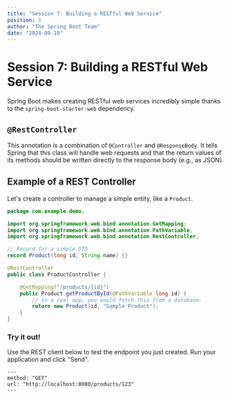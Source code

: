 ```yaml
---
title: "Session 7: Building a RESTful Web Service"
position: 1
author: "The Spring Boot Team"
date: "2024-09-19"
---
```


# Session 7: Building a RESTful Web Service

Spring Boot makes creating RESTful web services incredibly simple thanks to the `spring-boot-starter-web` dependency.

## `@RestController`

This annotation is a combination of `@Controller` and `@ResponseBody`. It tells Spring that this class will handle web requests and that the return values of its methods should be written directly to the response body (e.g., as JSON).

## Example of a REST Controller

Let's create a controller to manage a simple entity, like a `Product`.

```java
package com.example.demo;

import org.springframework.web.bind.annotation.GetMapping;
import org.springframework.web.bind.annotation.PathVariable;
import org.springframework.web.bind.annotation.RestController;

// Record for a simple DTO
record Product(long id, String name) {}

@RestController
public class ProductController {

    @GetMapping("/products/{id}")
    public Product getProductById(@PathVariable long id) {
        // In a real app, you would fetch this from a database.
        return new Product(id, "Sample Product");
    }
}
```

### Try it out!

Use the REST client below to test the endpoint you just created. Run your application and click "Send".

```rest-client
---
method: "GET"
url: "http://localhost:8080/products/123"
---
```